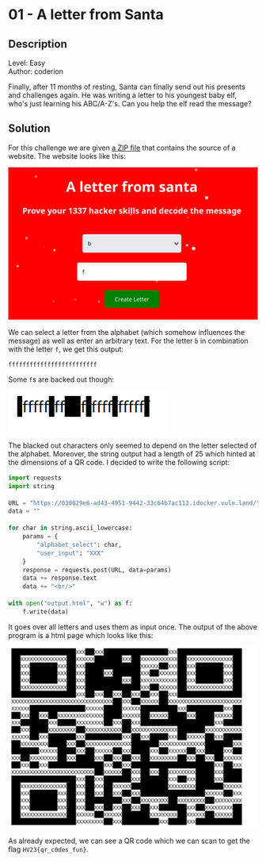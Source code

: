 # 01 - A letter from Santa

## Description

Level: Easy<br/>
Author: coderion

Finally, after 11 months of resting, Santa can finally send out his presents and challenges again.
He was writing a letter to his youngest baby elf, who's just learning his ABC/A-Z's.
Can you help the elf read the message?

## Solution

For this challenge we are given [a ZIP file](a-letter-from-santa.zip) that contains the source of a website.
The website looks like this:

![website of the challenge](solution/img.png)

We can select a letter from the alphabet (which somehow influences the message) as well as enter an arbitrary text.
For the letter `b` in combination with the letter `f`, we get this output:

```
fffffffffffffffffffffffff
```

Some `f`s are backed out though:

![blacked out f characters](solution/img2.png)

The blacked out characters only seemed to depend on the letter selected of the alphabet.
Moreover, the string output had a length of 25 which hinted at the dimensions of a QR code.
I decided to write the following script:

```python
import requests
import string

URL = "https://030029e6-ad43-4951-9442-33c64b7ac112.idocker.vuln.land/"
data = ""

for char in string.ascii_lowercase:
    params = {
        "alphabet_select": char,
        "user_input": "XXX"
    }
    response = requests.post(URL, data=params)
    data += response.text
    data += "<br/>"

with open("output.html", "w") as f:
    f.write(data)
```

It goes over all letters and uses them as input once. The output of the above program is a html page
which looks like this:

![QR code as an image](solution/img3.png)

As already expected, we can see a QR code which we can scan to get the flag `HV23{qr_c0des_fun}`.


